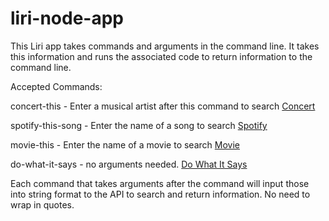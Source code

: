 # liri-node-app

This Liri app takes commands and arguments in the command line. It takes this information and runs the associated code to return information to the command line.

Accepted Commands:

concert-this - Enter a musical artist after this command to search [Concert](Screenshots/liriDefaultAndConcert.png)

spotify-this-song - Enter the name of a song to search [Spotify](Screenshots/liriSpotify.png)

movie-this - Enter the name of a movie to search [Movie](Screenshots/liriMovie.png)

do-what-it-says - no arguments needed. [Do What It Says](Screenshots/liriDoWhatItSays.png)

Each command that takes arguments after the command will input those into string format to the API to search and return information. No need to wrap in quotes.


